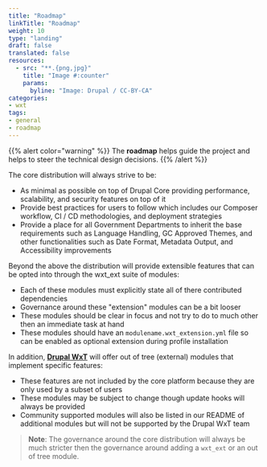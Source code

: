 ```yaml
---
title: "Roadmap"
linkTitle: "Roadmap"
weight: 10
type: "landing"
draft: false
translated: false
resources:
  - src: "**.{png,jpg}"
    title: "Image #:counter"
    params:
      byline: "Image: Drupal / CC-BY-CA"
categories:
- wxt
tags:
- general
- roadmap
---
```


{{% alert color="warning" %}}
The **roadmap** helps guide the project and helps to steer the technical design decisions.
{{% /alert %}}

The core distribution will always strive to be:

- As minimal as possible on top of Drupal Core providing performance, scalability, and security features on top of it
- Provide best practices for users to follow which includes our Composer workflow, CI / CD methodologies, and deployment strategies
- Provide a place for all Government Departments to inherit the base requirements such as Language Handling, GC Approved Themes, and other functionalities such as Date Format, Metadata Output, and Accessibility improvements

Beyond the above the distribution will provide extensible features that can be opted into through the wxt_ext suite of modules:

- Each of these modules must explicitly state all of there contributed dependencies
- Governance around these "extension" modules can be a bit looser
- These modules should be clear in focus and not try to do to much other then an immediate task at hand
- These modules should have an `modulename.wxt_extension.yml` file so can be enabled as optional extension during profile installation

In addition, **[Drupal WxT][wxt]** will offer out of tree (external) modules that implement specific features:

- These features are not included by the core platform because they are only used by a subset of users
- These modules may be subject to change though update hooks will always be provided
- Community supported modules will also be listed in our README of additional modules but will not be supported by the Drupal WxT team

> **Note**: The governance around the core distribution will always be much stricter then the governance around adding a `wxt_ext` or an out of tree module.

<!-- Links Referenced -->

[wxt]:         https://github.com/drupalwxt/wxt
